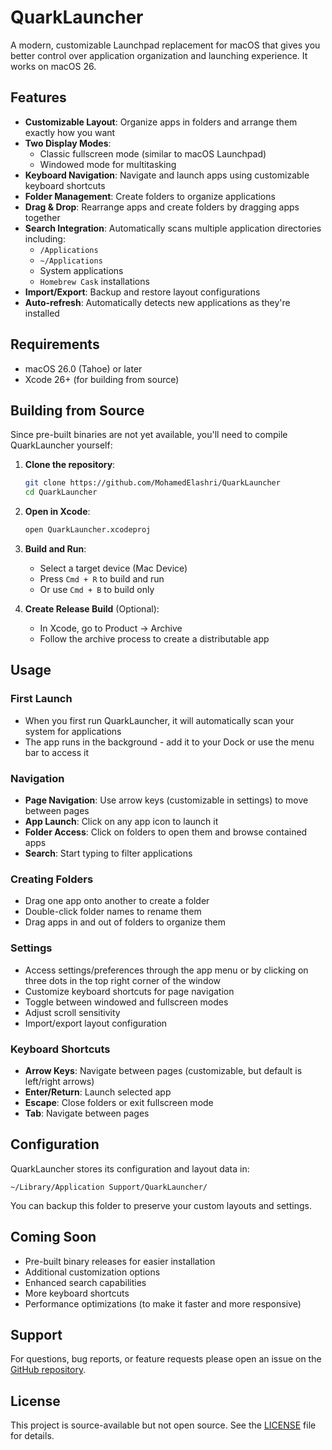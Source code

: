 # QuarkLauncher

A modern, customizable Launchpad replacement for macOS that gives you better control over application organization and launching experience. It works on macOS 26. 

## Features

- **Customizable Layout**: Organize apps in folders and arrange them exactly how you want
- **Two Display Modes**: 
  - Classic fullscreen mode (similar to macOS Launchpad)
  - Windowed mode for multitasking
- **Keyboard Navigation**: Navigate and launch apps using customizable keyboard shortcuts
- **Folder Management**: Create folders to organize  applications
- **Drag & Drop**: Rearrange apps and create folders by dragging apps together
- **Search Integration**: Automatically scans multiple application directories including:
  - `/Applications`
  - `~/Applications` 
  - System applications
  - `Homebrew Cask` installations
- **Import/Export**: Backup and restore layout configurations
- **Auto-refresh**: Automatically detects new applications as they're installed

## Requirements

- macOS 26.0 (Tahoe) or later
- Xcode 26+ (for building from source)

## Building from Source

Since pre-built binaries are not yet available, you'll need to compile QuarkLauncher yourself:

1. **Clone the repository**:
   ```bash
   git clone https://github.com/MohamedElashri/QuarkLauncher
   cd QuarkLauncher
   ```

2. **Open in Xcode**:
   ```bash
   open QuarkLauncher.xcodeproj
   ```

3. **Build and Run**:
   - Select a target device (Mac Device)
   - Press `Cmd + R` to build and run
   - Or use `Cmd + B` to build only

4. **Create Release Build** (Optional):
   - In Xcode, go to Product → Archive
   - Follow the archive process to create a distributable app

## Usage

### First Launch
- When you first run QuarkLauncher, it will automatically scan your system for applications
- The app runs in the background - add it to your Dock or use the menu bar to access it

### Navigation
- **Page Navigation**: Use arrow keys (customizable in settings) to move between pages
- **App Launch**: Click on any app icon to launch it
- **Folder Access**: Click on folders to open them and browse contained apps
- **Search**: Start typing to filter applications

### Creating Folders
- Drag one app onto another to create a folder
- Double-click folder names to rename them
- Drag apps in and out of folders to organize them

### Settings
- Access settings/preferences through the app menu or by clicking on three dots in the top right corner of the window
- Customize keyboard shortcuts for page navigation
- Toggle between windowed and fullscreen modes
- Adjust scroll sensitivity
- Import/export layout configuration

### Keyboard Shortcuts
- **Arrow Keys**: Navigate between pages (customizable, but default is left/right arrows)
- **Enter/Return**: Launch selected app
- **Escape**: Close folders or exit fullscreen mode
- **Tab**: Navigate between pages

## Configuration

QuarkLauncher stores its configuration and layout data in:
```
~/Library/Application Support/QuarkLauncher/
```

You can backup this folder to preserve your custom layouts and settings.

## Coming Soon

- Pre-built binary releases for easier installation
- Additional customization options
- Enhanced search capabilities
- More keyboard shortcuts
- Performance optimizations (to make it faster and more responsive)

## Support

For questions, bug reports, or feature requests please open an issue on the [GitHub repository](https://github.com/MohamedElashri/QuarkLauncher/issues).


## License

This project is source-available but not open source. See the [LICENSE](LICENSE) file for details.